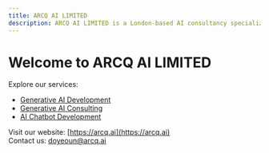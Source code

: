 ```yaml
---
title: ARCQ AI LIMITED
description: ARCQ AI LIMITED is a London-based AI consultancy specializing in generative AI, AI consulting, and chatbot development.
---
```


# Welcome to ARCQ AI LIMITED

Explore our services:

- [Generative AI Development](https://arcqai.github.io/generative-ai-development/)
- [Generative AI Consulting](https://arcqai.github.io/generative-ai-consulting/)
- [AI Chatbot Development](https://arcqai.github.io/ai-chatbot-development/)

Visit our website: [https://arcq.ai](https://arcq.ai)  
Contact us: doyeoun@arcq.ai
